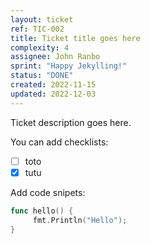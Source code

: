 ```yaml
---
layout: ticket
ref: TIC-002
title: Ticket title goes here
complexity: 4
assignee: John Ranbo
sprint: "Happy Jekylling!"
status: "DONE"
created: 2022-11-15
updated: 2022-12-03
---
```

Ticket description goes here.

You can add checklists:

- [ ] toto
- [x] tutu

Add code snipets:

```go
func hello() {
     fmt.Println("Hello");
}
```
